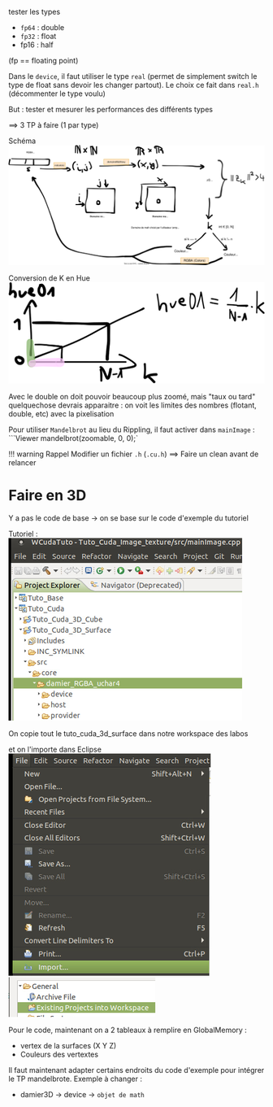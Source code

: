 tester les types 
- `fp64` : double
- `fp32` : float
- fp16 : half

(fp == floating point)


Dans le `device`, il faut utiliser le type `real` (permet de simplement switch le type de float sans devoir les changer partout).
Le choix ce fait dans `real.h` (décommenter le type voulu)

But : tester et mesurer les performances des différents types


==> 3 TP à faire (1 par type)

Schéma
![Alt text](Export/schema-TP5_Mandelbrote.drawio.svg)

Conversion de K en Hue
![Alt text](Export/schema-TP5_Mandelbrote-KtoHue01.drawio.svg)


Avec le double on doit pouvoir beaucoup plus zoomé, mais "taux ou tard" quelquechose devrais apparaitre : on voit les limites des nombres (flotant, double, etc) avec la pixelisation

Pour utiliser `Mandelbrot` au lieu du Rippling, il faut activer dans `mainImage` : ```Viewer<MandelbrotProvider> mandelbrot(zoomable, 0, 0);`

!!! warning Rappel
    Modifier un fichier `.h` (`.cu.h`) ==> Faire un clean avant de relancer


# Faire en 3D

Y a pas le code de base -> on se base sur le code d'exemple du tutoriel

Tutoriel : ![](Screen/2023-04-04-10-25-24.png)

On copie tout le tuto_cuda_3d_surface dans notre workspace des labos

et on l'importe dans Eclipse
![](Screen/2023-04-04-10-27-52.png)
![](Screen/2023-04-04-10-27-36.png)

Pour le code, maintenant on a 2 tableaux à remplire en GlobalMemory : 
- vertex de la surfaces (X Y Z)
- Couleurs des vertextes

Il faut maintenant adapter certains endroits du code d'exemple pour intégrer le TP mandelbrote.
Exemple à changer :
- damier3D -> device -> `objet de math`